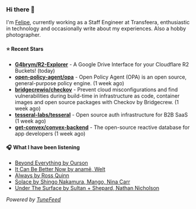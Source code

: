 ### Hi there 👋

I'm [Felipe](https://felipevm.com), currently working as a Staff Engineer at Transfeera, enthusiastic in technology and occasionally write about my experiences. Also a hobby photographer.

#### ⭐ Recent Stars
- **[G4brym/R2-Explorer](https://github.com/G4brym/R2-Explorer)** - A Google Drive Interface for your Cloudflare R2 Buckets! (today)
- **[open-policy-agent/opa](https://github.com/open-policy-agent/opa)** - Open Policy Agent (OPA) is an open source, general-purpose policy engine. (1 week ago)
- **[bridgecrewio/checkov](https://github.com/bridgecrewio/checkov)** - Prevent cloud misconfigurations and find vulnerabilities during build-time in infrastructure as code, container images and open source packages with Checkov by Bridgecrew. (1 week ago)
- **[tesseral-labs/tesseral](https://github.com/tesseral-labs/tesseral)** - Open source auth infrastructure for B2B SaaS (1 week ago)
- **[get-convex/convex-backend](https://github.com/get-convex/convex-backend)** - The open-source reactive database for app developers (1 week ago)

#### 🎧 What I have been listening
- [Beyond Everything by Ourson](https://open.spotify.com/track/5W0gnBtoimNtx6t08HS84f)
- [It Can Be Better Now by anamē, Welt](https://open.spotify.com/track/4d5ErJZLcwalPSgpM2zLUm)
- [Always by Ross Quinn](https://open.spotify.com/track/0QEt8M7MzkUDdBWIML1cqE)
- [Solace by Shingo Nakamura, Mango, Nina Carr](https://open.spotify.com/track/2a2ue6juHldn6FAgzflCYs)
- [Under The Surface by Sultan &#43; Shepard, Nathan Nicholson](https://open.spotify.com/track/4PRVsjP4N72PAg1R62eT5J)

_Powered by [TuneFeed](https://tunefeed.app?ref=github.com)_
